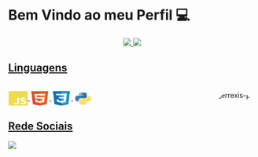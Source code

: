 # Bem Vindo ao meu Perfil 💻

<div align="center">
  <a href="https://github.com/errexis">
  <img height="150em" src="https://github-readme-stats.vercel.app/api?username=errexis&show_icons=true&theme=dark&include_all_commits=true&count_private=true"/>
  <img height="150em" src="https://github-readme-stats.vercel.app/api/top-langs/?username=errexis&layout=compact&langs_count=7&theme=dark"/>
</div>
  
## Linguagens
  
<div style="display: inline_block"><br>
  <img align="center" alt="errexis-Js" height="30" width="40" src="https://raw.githubusercontent.com/devicons/devicon/master/icons/javascript/javascript-plain.svg">
  <img align="center" alt="errexis-HTML" height="30" width="40" src="https://raw.githubusercontent.com/devicons/devicon/master/icons/html5/html5-original.svg">
  <img align="center" alt="errexis-CSS" height="30" width="40" src="https://raw.githubusercontent.com/devicons/devicon/master/icons/css3/css3-original.svg">
  <img align="center" alt="errexis-Python" height="30" width="40" src="https://raw.githubusercontent.com/devicons/devicon/master/icons/python/python-original.svg">
  <img align="right" alt="errexis-pic" height="150" style="border-radius:50px;" src="https://media.discordapp.net/attachments/829468262320177205/944164793466634240/IMG_1503.jpg?width=873&height=655">
</div>

## Rede Sociais

<div>
 <a href="https://instagram.com/velloso_rafa" target="_blank"><img src="https://img.shields.io/badge/-Instagram-%23E4405F?style=for-the-badge&logo=instagram&logoColor=black" target="_blank"></a>
  </div>
